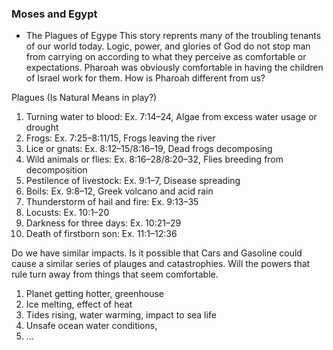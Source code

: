 ### Moses and Egypt

* The Plagues of Egype
This story reprents many of the troubling tenants of our world today.  Logic, power, and glories of God do not stop man from carrying on according to what they perceive as comfortable or expectations.  Pharoah was obviously comfortable in having the children of Israel work for them.  How is Pharoah different from us?

Plagues (Is Natural Means in play?)
1. Turning water to blood: Ex. 7:14–24, Algae from excess water usage or drought
2. Frogs: Ex. 7:25–8:11/15, Frogs leaving the river
3. Lice or gnats: Ex. 8:12–15/8:16–19, Dead frogs decomposing
4. Wild animals or flies: Ex. 8:16–28/8:20–32, Flies breeding from decomposition
5. Pestilence of livestock: Ex. 9:1–7, Disease spreading
6. Boils: Ex. 9:8–12, Greek volcano and acid rain
7. Thunderstorm of hail and fire: Ex. 9:13–35
8. Locusts: Ex. 10:1–20
9. Darkness for three days: Ex. 10:21–29
10. Death of firstborn son: Ex. 11:1–12:36

Do we have similar impacts.  Is it possible that Cars and Gasoline could cause a similar series of plauges and catastrophies.  Will the powers that rule turn away from things that seem comfortable.
1. Planet getting hotter, greenhouse
2. Ice melting, effect of heat
3. Tides rising, water warming, impact to sea life
4. Unsafe ocean water conditions, 
5. ...
